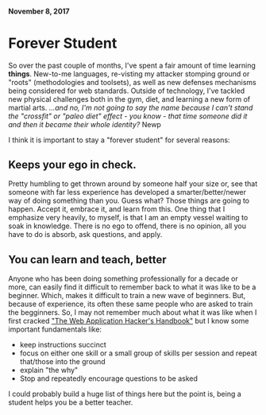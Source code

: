 #### November 8, 2017

# Forever Student

So over the past couple of months, I've spent a fair amount of time learning **things**. New-to-me languages, re-visting my attacker stomping ground or 
"roots" (methodologies and toolsets), as well as new defenses mechanisms being considered for web standards. Outside of technology, I've tackled new physical challenges both in the gym, diet, and learning a new form of martial arts. 
*...and no, I'm not going to say the name because I can't stand the "crossfit" or "paleo diet" effect - you know - that time someone did it and then it became their whole identity?* Newp

I think it is important to stay a "forever student" for several reasons:

## Keeps your ego in check.

Pretty humbling to get thrown around by someone half your size or, see that someone with far less experience has developed a smarter/better/newer way of doing something than you. Guess what? Those things are going to happen.
Accept it, embrace it, and learn from this. One thing that I emphasize very heavily, to myself, is that I am an empty vessel waiting to soak in knowledge. There is no ego to offend, there is no opinion, all you have to do is absorb, ask questions, and apply.


## You can learn and teach, better

Anyone who has been doing something professionally for a decade or more, can easily find it difficult to remember back to what it was like to be a beginner. Which, makes it difficult to train a new wave of beginners.
But, because of experience, its often these same people who are asked to train the begginners. So, I may not remember much about what it was like when I first cracked ["The Web Application Hacker's Handbook"](http://www.wiley.com/WileyCDA/WileyTitle/productCd-0470170778.html) but
I know some important fundamentals like:

* keep instructions succinct
* focus on either one skill or a small group of skills per session and repeat that/those into the ground 
* explain "the why" 
* Stop and repeatedly encourage questions to be asked

I could probably build a huge list of things here but the point is, being a student helps you be a better teacher. 

## 

